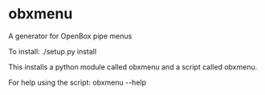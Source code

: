 obxmenu
=======

A generator for OpenBox pipe menus

To install:
./setup.py install

This installs a python module called obxmenu and a script called obxmenu.

For help using the script:
obxmenu --help
